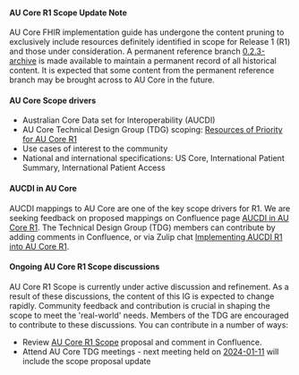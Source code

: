 <div class="stu-note" markdown="1">

#### AU Core R1 Scope Update Note
AU Core FHIR implementation guide has undergone the content pruning to exclusively include resources definitely identified in scope for Release 1 (R1) and those under consideration. 
A permanent reference branch <a href="https://github.com/hl7au/au-fhir-core/tree/0.2.3-archive">0.2.3-archive</a> is made available to maintain a permanent record of all historical content. It is expected that some content from the permanent reference branch may be brought across to AU Core in the future. 

#### AU Core Scope drivers
<ul>
<li>Australian Core Data set for Interoperability (AUCDI)</li>
<li>AU Core Technical Design Group (TDG) scoping: <a href="https://github.com/hl7au/au-fhir-core/discussions/categories/au-core-r1-resource-priority-list?discussions_q=is%3Aopen+category%3A%22AU+Core+R1+Resource+Priority+List%22+sort%3Atop+created%3A%3E%3D2022-11-17&page=1">Resources of Priority for AU Core R1</a></li>
<li>Use cases of interest to the community</li>
<li>National and international specifications: US Core, International Patient Summary, International Patient Access</li>
</ul>

#### AUCDI in AU Core
AUCDI mappings to AU Core are one of the key scope drivers for R1. We are seeking feedback on proposed mappings on Confluence page <a href="https://confluence.hl7.org/display/HAFWG/AUCDI+in+AU+Core+R1">AUCDI in AU Core R1</a>. The Technical Design Group (TDG) members can contribute by adding comments in Confluence, or via Zulip chat <a href="https://chat.fhir.org/#narrow/stream/179173-australia/topic/Implementing.20AUCDI.20R1.20into.20AU.20Core.20R1">Implementing AUCDI R1 into AU Core R1</a>.

#### Ongoing AU Core R1 Scope discussions
AU Core R1 Scope is currently under active discussion and refinement.  As a result of these discussions, the content of this IG is expected to change rapidly. 
Community feedback and contribution is crucial in shaping the scope to meet the 'real-world' needs. Members of the TDG are encouraged to contribute to these discussions. You can contribute in a number of ways: 
<ul>
<li>Review <a href="https://confluence.hl7.org/display/HAFWG/AU+Core+R1+Scope">AU Core R1 Scope</a> proposal and comment in Confluence.</li>
<li>Attend AU Core TDG meetings - next meeting held on <a href="https://confluence.hl7.org/pages/viewpage.action?pageId=208472513">2024-01-11</a> will include the scope proposal update</li> 
</ul>

</div>

